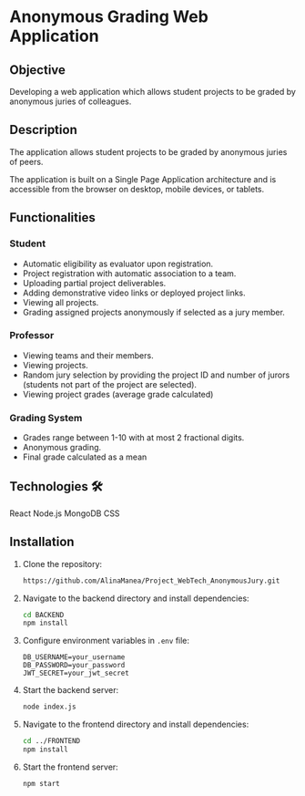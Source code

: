 # Anonymous Grading Web Application

## Objective
Developing a web application which allows student projects to be graded by anonymous juries of colleagues.

## Description
The application allows student projects to be graded by anonymous juries of peers.

The application is built on a Single Page Application architecture and is accessible from the browser on desktop, mobile devices, or tablets.

## Functionalities

### Student
- Automatic eligibility as evaluator upon registration.
- Project registration with automatic association to a team.
- Uploading partial project deliverables.
- Adding demonstrative video links or deployed project links.
- Viewing all projects.
- Grading assigned projects anonymously if selected as a jury member.

### Professor
- Viewing teams and their members.
- Viewing projects.
- Random jury selection by providing the project ID and number of jurors (students not part of the project are selected).
- Viewing project grades (average grade calculated)

### Grading System
- Grades range between 1-10 with at most 2 fractional digits.
- Anonymous grading.
- Final grade calculated as a mean

## Technologies 🛠️
React 
Node.js 
MongoDB 
CSS 

## Installation

1. Clone the repository:
   ```bash
   https://github.com/AlinaManea/Project_WebTech_AnonymousJury.git
   ```

2. Navigate to the backend directory and install dependencies:
   ```bash
   cd BACKEND
   npm install
   ```

3. Configure environment variables in `.env` file:
   ```env
   DB_USERNAME=your_username
   DB_PASSWORD=your_password
   JWT_SECRET=your_jwt_secret
   ```

4. Start the backend server:
   ```bash
   node index.js
   ```

5. Navigate to the frontend directory and install dependencies:
   ```bash
   cd ../FRONTEND
   npm install
   ```

6. Start the frontend server:
   ```bash
   npm start
   ```
